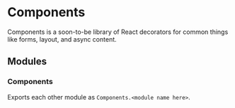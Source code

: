 # Components

Components is a soon-to-be library of React decorators for common things like 
forms, layout, and async content.

## Modules

### Components

Exports each other module as `Components.<module name here>`.
